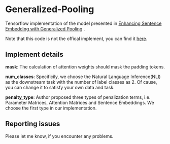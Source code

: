 # Generalized-Pooling
Tensorflow implementation of the model presented in [Enhancing Sentence Embedding with Generalized Pooling](https://arxiv.org/abs/1806.09828) .

Note that this code is not the offical implement, you can find it [here](https://github.com/lukecq1231/generalized-pooling).

## Implement details

**mask**: The calculation of attention weights should mask the padding tokens.

**num_classes**: Specificily, we choose the Natural Language Inference(NLI) as the downstream task with the number of label classes as 2. Of cause, you can change it to satisfy your own data and task.

**penalty_type**: Author proposed three types of penalization terms, i.e. Parameter Matrices, Attention Matrices and Sentence Embeddings. We choose the first type in our implementation.

## Reporting issues

Please let me know, if you encounter any problems.